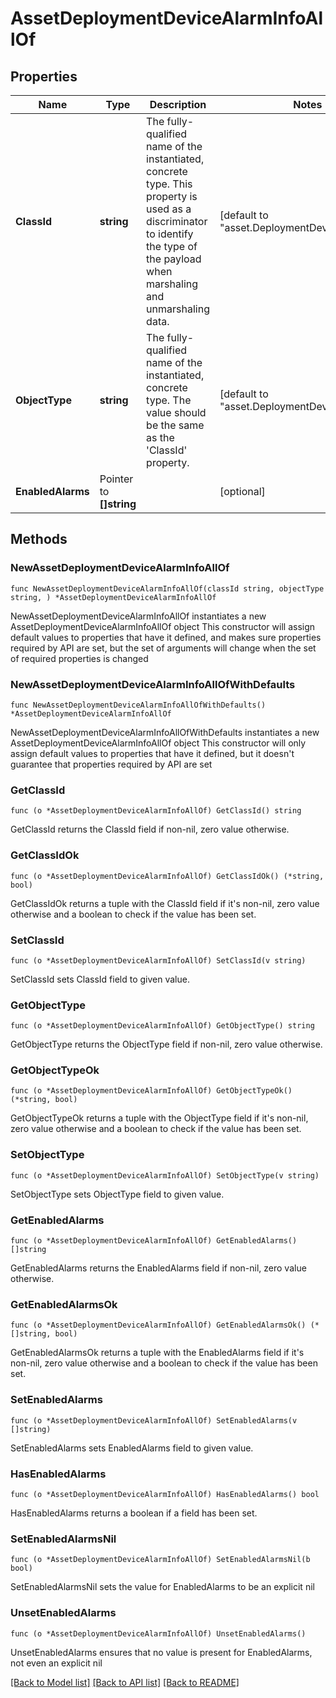 # AssetDeploymentDeviceAlarmInfoAllOf

## Properties

Name | Type | Description | Notes
------------ | ------------- | ------------- | -------------
**ClassId** | **string** | The fully-qualified name of the instantiated, concrete type. This property is used as a discriminator to identify the type of the payload when marshaling and unmarshaling data. | [default to "asset.DeploymentDeviceAlarmInfo"]
**ObjectType** | **string** | The fully-qualified name of the instantiated, concrete type. The value should be the same as the &#39;ClassId&#39; property. | [default to "asset.DeploymentDeviceAlarmInfo"]
**EnabledAlarms** | Pointer to **[]string** |  | [optional] 

## Methods

### NewAssetDeploymentDeviceAlarmInfoAllOf

`func NewAssetDeploymentDeviceAlarmInfoAllOf(classId string, objectType string, ) *AssetDeploymentDeviceAlarmInfoAllOf`

NewAssetDeploymentDeviceAlarmInfoAllOf instantiates a new AssetDeploymentDeviceAlarmInfoAllOf object
This constructor will assign default values to properties that have it defined,
and makes sure properties required by API are set, but the set of arguments
will change when the set of required properties is changed

### NewAssetDeploymentDeviceAlarmInfoAllOfWithDefaults

`func NewAssetDeploymentDeviceAlarmInfoAllOfWithDefaults() *AssetDeploymentDeviceAlarmInfoAllOf`

NewAssetDeploymentDeviceAlarmInfoAllOfWithDefaults instantiates a new AssetDeploymentDeviceAlarmInfoAllOf object
This constructor will only assign default values to properties that have it defined,
but it doesn't guarantee that properties required by API are set

### GetClassId

`func (o *AssetDeploymentDeviceAlarmInfoAllOf) GetClassId() string`

GetClassId returns the ClassId field if non-nil, zero value otherwise.

### GetClassIdOk

`func (o *AssetDeploymentDeviceAlarmInfoAllOf) GetClassIdOk() (*string, bool)`

GetClassIdOk returns a tuple with the ClassId field if it's non-nil, zero value otherwise
and a boolean to check if the value has been set.

### SetClassId

`func (o *AssetDeploymentDeviceAlarmInfoAllOf) SetClassId(v string)`

SetClassId sets ClassId field to given value.


### GetObjectType

`func (o *AssetDeploymentDeviceAlarmInfoAllOf) GetObjectType() string`

GetObjectType returns the ObjectType field if non-nil, zero value otherwise.

### GetObjectTypeOk

`func (o *AssetDeploymentDeviceAlarmInfoAllOf) GetObjectTypeOk() (*string, bool)`

GetObjectTypeOk returns a tuple with the ObjectType field if it's non-nil, zero value otherwise
and a boolean to check if the value has been set.

### SetObjectType

`func (o *AssetDeploymentDeviceAlarmInfoAllOf) SetObjectType(v string)`

SetObjectType sets ObjectType field to given value.


### GetEnabledAlarms

`func (o *AssetDeploymentDeviceAlarmInfoAllOf) GetEnabledAlarms() []string`

GetEnabledAlarms returns the EnabledAlarms field if non-nil, zero value otherwise.

### GetEnabledAlarmsOk

`func (o *AssetDeploymentDeviceAlarmInfoAllOf) GetEnabledAlarmsOk() (*[]string, bool)`

GetEnabledAlarmsOk returns a tuple with the EnabledAlarms field if it's non-nil, zero value otherwise
and a boolean to check if the value has been set.

### SetEnabledAlarms

`func (o *AssetDeploymentDeviceAlarmInfoAllOf) SetEnabledAlarms(v []string)`

SetEnabledAlarms sets EnabledAlarms field to given value.

### HasEnabledAlarms

`func (o *AssetDeploymentDeviceAlarmInfoAllOf) HasEnabledAlarms() bool`

HasEnabledAlarms returns a boolean if a field has been set.

### SetEnabledAlarmsNil

`func (o *AssetDeploymentDeviceAlarmInfoAllOf) SetEnabledAlarmsNil(b bool)`

 SetEnabledAlarmsNil sets the value for EnabledAlarms to be an explicit nil

### UnsetEnabledAlarms
`func (o *AssetDeploymentDeviceAlarmInfoAllOf) UnsetEnabledAlarms()`

UnsetEnabledAlarms ensures that no value is present for EnabledAlarms, not even an explicit nil

[[Back to Model list]](../README.md#documentation-for-models) [[Back to API list]](../README.md#documentation-for-api-endpoints) [[Back to README]](../README.md)


